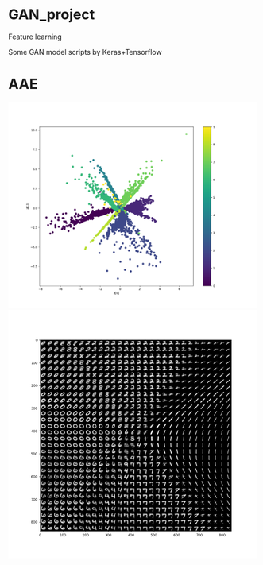 # GAN_project
Feature learning


Some GAN model scripts by Keras+Tensorflow

# AAE

<p float="left">
  <img src="https://github.com/kent00714/GAN_project/blob/master/AAE/test_feature.png" width="500" />
  <img src="https://github.com/kent00714/GAN_project/blob/master/AAE/reconstruction.png" width="500" /> 
</p>
